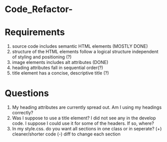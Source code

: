 # Code_Refactor-
# Requirements 
1. source code includes semantic HTML elements (MOSTLY DONE) 
2. structure of the HTML elements follow a logical structure independent of styling and positioning (?)
3. image elements includes alt attributes (DONE)
4. heading attributes fall in sequential order(?)
5. title element has a concise, descriptive title (?)
# Questions 
1. My heading attributes are currently spread out. Am I using my headings correctly? 
2. Was I suppose to use a title element? I did not see any in the develop code. I suppose I could use it for some of the headers. If so, where? 
3. In my style.css. do you want all sections in one class or in seperate?  (+) cleaner/shorter code (-) diff to change each section 